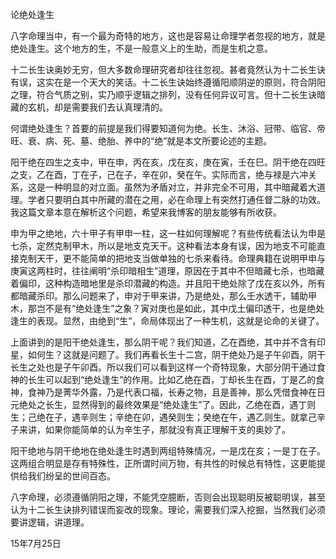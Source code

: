 论绝处逢生

八字命理当中，有一个最为奇特的地方，这也是容易让命理学者忽视的地方，就是绝处逢生。这个地方的生，不是一般意义上的生助，而是生机之意。

十二长生诀奥妙无穷，但大多数命理研究者却往往忽视。甚者竟然认为十二长生诀有误，这实在是一个天大的笑话。十二长生诀始终遵循阳顺阴逆的原则，符合阴阳之理，符合气质之别，实乃顺乎逻辑之排列，没有任何异议可言。但十二长生诀暗藏的玄机，却是需要我们去认真理清的。

何谓绝处逢生？首要的前提是我们得要知道何为绝。长生、沐浴、冠带、临官、帝旺、衰、病、死、墓、绝胎、养中的“绝”就是本文所要论述的主题。

阳干绝在四生之支中，甲在申，丙在亥，戊在亥，庚在寅，壬在巳。阴干绝在四旺之支，乙在酉，丁在子，己在子，辛在卯，癸在午。实际而言，绝与禄是六冲关系，这是一种明显的对立面。虽然为矛盾对立，并非完全不可用，其中暗藏着大道理。学者只要明白其中所藏的潜在之用，必在命理上有突然打通任督二脉的功效。我这篇文章本意在解析这个问题，希望来我博客的朋友能够有所收获。

申为甲之绝地，六十甲子有甲申一柱，这一柱如何理解呢？有些传统看法认为申是七杀，定然克制甲木，所以是地支克天干。这种看法本身有误，因为地支不可能直接克制天干，更不能简单的把地支当做单独的七杀来看待。命理典籍在说明甲申与庚寅这两柱时，往往阐明“杀印暗相生”道理，原因在于其中不但暗藏七杀，也暗藏着偏印，这种构造暗地里是杀印潜藏的构造。并且阳干绝处除了戊在亥以外，所有都暗藏杀印。那么问题来了，申对于甲来讲，乃是绝处，那么壬水透干，辅助甲木，那岂不是有“绝处逢生”之象？寅对庚也是如此，其中戊土偏印透干，也是绝处逢生的表现。显然，由绝到“生”，命局体现出了一种生机，这就是论命的关键了。

上面讲到的是阳干绝处逢生，那么阴干呢？我们知道，乙在酉绝，其中并不含有印星，如何生？这就是问题了。我们再看长生十二宫，阴干绝处乃是子午卯酉，阴干长生之处也是子午卯酉。所以我们可以看到这样一个奇特现象，大部分阴干通过食神的长生可以起到“绝处逢生”的作用。比如乙绝在酉，丁却长生在酉，丁是乙的食神，食神乃是菁华外露，乃是代表口福，长寿之物，且是善神，那么凭借食神在日元绝处之长生，显然得到的最终效果是“绝处逢生”了。因此，乙绝在酉，遇丁则生；己绝在子，遇辛则生；辛绝在卯，遇癸则生；癸绝在午，遇乙则生。就拿己辛子来讲，如果你能简单的认为辛生子，那就没有真正理解干支的奥妙了。

阳干绝地与阴干绝地在绝处逢生时遇到两组特殊情况，一是戊在亥；一是丁在子。这两组合明显是存有特殊性，正所谓时间万物，有共性的时候总有特性，这更能提供给我们纷呈的世间百态。

八字命理，必须遵循阴阳之理，不能凭空臆断，否则会出现聪明反被聪明误，甚至认为十二长生诀排列错误而妄改的现象。理论，需要我们深入挖掘，当然我们必须要讲逻辑，讲道理。

15年7月25日

